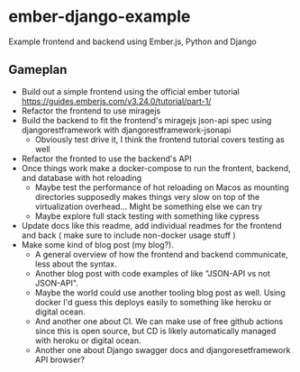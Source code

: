# ember-django-example
Example frontend and backend using Ember.js, Python and Django

## Gameplan

- Build out a simple frontend using the official ember tutorial https://guides.emberjs.com/v3.24.0/tutorial/part-1/
- Refactor the frontend to use miragejs
- Build the backend to fit the frontend's miragejs json-api spec using djangorestframework with djangorestframework-jsonapi
  - Obviously test drive it, I think the frontend tutorial covers testing as well
- Refactor the fronted to use the backend's API
- Once things work make a docker-compose to run the frontent, backend, and database with hot reloading
  - Maybe test the performance of hot reloading on Macos as mounting directories supposedly makes things very slow on top of the virtualization overhead... Might be something else we can try
  - Maybe explore full stack testing with something like cypress
- Update docs like this readme, add individual readmes for the frontend and back ( make sure to include non-docker usage stuff )
- Make some kind of blog post (my blog?).
  - A general overview of how the frontend and backend communicate, less about the syntax.
  - Another blog post with code examples of like "JSON-API vs not JSON-API".
  - Maybe the world could use another tooling blog post as well. Using docker I'd guess this deploys easily to something like heroku or digital ocean.
  - And another one about CI. We can make use of free github actions since this is open source, but CD is likely automatically managed with heroku or digital ocean.
  - Another one about Django swagger docs and djangoresetframework API browser?
